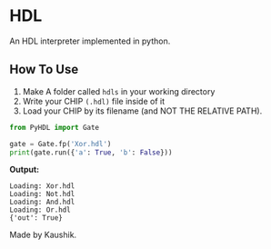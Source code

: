 # HDL
An HDL interpreter implemented in python.

## How To Use

1. Make A folder called ```hdls``` in your working directory
2. Write your CHIP ```(.hdl)``` file inside of it
3. Load your CHIP by its filename (and NOT THE RELATIVE PATH).

```python
from PyHDL import Gate

gate = Gate.fp('Xor.hdl')
print(gate.run({'a': True, 'b': False}))
```

**Output:**
```
Loading: Xor.hdl
Loading: Not.hdl
Loading: And.hdl
Loading: Or.hdl
{'out': True}
```

Made by Kaushik.